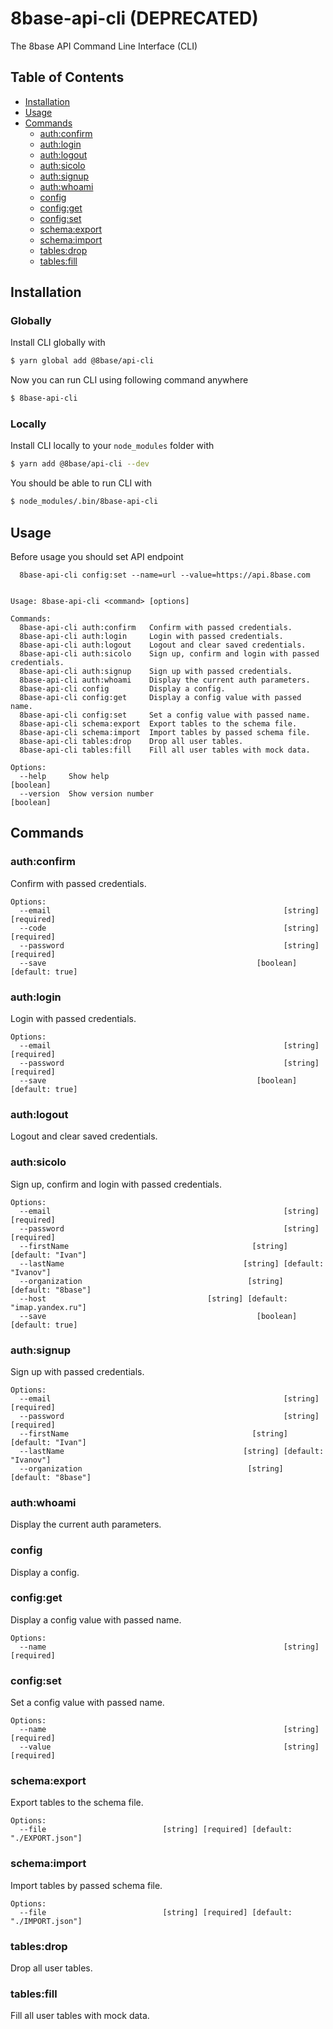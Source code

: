 # 8base-api-cli (DEPRECATED)
The 8base API Command Line Interface (CLI)

## Table of Contents
- [Installation](#installation)
- [Usage](#usage)
- [Commands](#commands)
  - [auth:confirm](#authconfirm)
  - [auth:login](#authlogin)
  - [auth:logout](#authlogout)
  - [auth:sicolo](#authsicolo)
  - [auth:signup](#authsignup)
  - [auth:whoami](#authwhoami)
  - [config](#config)
  - [config:get](#configget)
  - [config:set](#configset)
  - [schema:export](#schemaexport)
  - [schema:import](#schemaimport)
  - [tables:drop](#tablesdrop)
  - [tables:fill](#tablesfill)

## Installation

### Globally
Install CLI globally with

```bash
$ yarn global add @8base/api-cli
```

Now you can run CLI using following command anywhere

```bash
$ 8base-api-cli
```

### Locally
Install CLI locally to your `node_modules` folder with

```bash
$ yarn add @8base/api-cli --dev
```

You should be able to run CLI with

```bash
$ node_modules/.bin/8base-api-cli
```

## Usage
Before usage you should set API endpoint

```
  8base-api-cli config:set --name=url --value=https://api.8base.com
```

```

Usage: 8base-api-cli <command> [options]

Commands:
  8base-api-cli auth:confirm   Confirm with passed credentials.
  8base-api-cli auth:login     Login with passed credentials.
  8base-api-cli auth:logout    Logout and clear saved credentials.
  8base-api-cli auth:sicolo    Sign up, confirm and login with passed credentials.
  8base-api-cli auth:signup    Sign up with passed credentials.
  8base-api-cli auth:whoami    Display the current auth parameters.
  8base-api-cli config         Display a config.
  8base-api-cli config:get     Display a config value with passed name.
  8base-api-cli config:set     Set a config value with passed name.
  8base-api-cli schema:export  Export tables to the schema file.
  8base-api-cli schema:import  Import tables by passed schema file.
  8base-api-cli tables:drop    Drop all user tables.
  8base-api-cli tables:fill    Fill all user tables with mock data.

Options:
  --help     Show help                                                 [boolean]
  --version  Show version number                                       [boolean]
```

## Commands

### auth:confirm

Confirm with passed credentials.

```
Options:
  --email                                                    [string] [required]
  --code                                                     [string] [required]
  --password                                                 [string] [required]
  --save                                               [boolean] [default: true]
```

### auth:login

Login with passed credentials.

```
Options:
  --email                                                    [string] [required]
  --password                                                 [string] [required]
  --save                                               [boolean] [default: true]
```

### auth:logout

Logout and clear saved credentials.

### auth:sicolo

Sign up, confirm and login with passed credentials.

```
Options:
  --email                                                    [string] [required]
  --password                                                 [string] [required]
  --firstName                                         [string] [default: "Ivan"]
  --lastName                                        [string] [default: "Ivanov"]
  --organization                                     [string] [default: "8base"]
  --host                                    [string] [default: "imap.yandex.ru"]
  --save                                               [boolean] [default: true]
```

### auth:signup

Sign up with passed credentials.

```
Options:
  --email                                                    [string] [required]
  --password                                                 [string] [required]
  --firstName                                         [string] [default: "Ivan"]
  --lastName                                        [string] [default: "Ivanov"]
  --organization                                     [string] [default: "8base"]
```

### auth:whoami

Display the current auth parameters.

### config

Display a config.

### config:get

Display a config value with passed name.

```
Options:
  --name                                                     [string] [required]
```

### config:set

Set a config value with passed name.

```
Options:
  --name                                                     [string] [required]
  --value                                                    [string] [required]
```

### schema:export

Export tables to the schema file.

```
Options:
  --file                          [string] [required] [default: "./EXPORT.json"]
```

### schema:import

Import tables by passed schema file.

```
Options:
  --file                          [string] [required] [default: "./IMPORT.json"]
```

### tables:drop

Drop all user tables.

### tables:fill

Fill all user tables with mock data.
